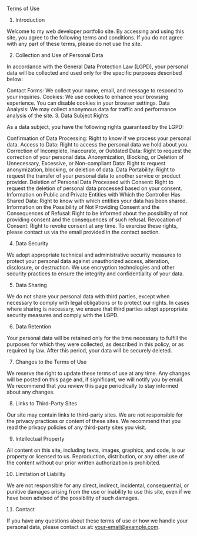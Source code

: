 Terms of Use

1. Introduction

Welcome to my web developer portfolio site. By accessing and using this site, you agree to the following terms and conditions. If you do not agree with any part of these terms, please do not use the site.

2. Collection and Use of Personal Data

In accordance with the General Data Protection Law (LGPD), your personal data will be collected and used only for the specific purposes described below:

Contact Forms: We collect your name, email, and message to respond to your inquiries.
Cookies: We use cookies to enhance your browsing experience. You can disable cookies in your browser settings.
Data Analysis: We may collect anonymous data for traffic and performance analysis of the site.
3. Data Subject Rights

As a data subject, you have the following rights guaranteed by the LGPD:

Confirmation of Data Processing: Right to know if we process your personal data.
Access to Data: Right to access the personal data we hold about you.
Correction of Incomplete, Inaccurate, or Outdated Data: Right to request the correction of your personal data.
Anonymization, Blocking, or Deletion of Unnecessary, Excessive, or Non-compliant Data: Right to request anonymization, blocking, or deletion of data.
Data Portability: Right to request the transfer of your personal data to another service or product provider.
Deletion of Personal Data Processed with Consent: Right to request the deletion of personal data processed based on your consent.
Information on Public and Private Entities with Which the Controller Has Shared Data: Right to know with which entities your data has been shared.
Information on the Possibility of Not Providing Consent and the Consequences of Refusal: Right to be informed about the possibility of not providing consent and the consequences of such refusal.
Revocation of Consent: Right to revoke consent at any time.
To exercise these rights, please contact us via the email provided in the contact section.

4. Data Security

We adopt appropriate technical and administrative security measures to protect your personal data against unauthorized access, alteration, disclosure, or destruction. We use encryption technologies and other security practices to ensure the integrity and confidentiality of your data.

5. Data Sharing

We do not share your personal data with third parties, except when necessary to comply with legal obligations or to protect our rights. In cases where sharing is necessary, we ensure that third parties adopt appropriate security measures and comply with the LGPD.

6. Data Retention

Your personal data will be retained only for the time necessary to fulfill the purposes for which they were collected, as described in this policy, or as required by law. After this period, your data will be securely deleted.

7. Changes to the Terms of Use

We reserve the right to update these terms of use at any time. Any changes will be posted on this page and, if significant, we will notify you by email. We recommend that you review this page periodically to stay informed about any changes.

8. Links to Third-Party Sites

Our site may contain links to third-party sites. We are not responsible for the privacy practices or content of these sites. We recommend that you read the privacy policies of any third-party sites you visit.

9. Intellectual Property

All content on this site, including texts, images, graphics, and code, is our property or licensed to us. Reproduction, distribution, or any other use of the content without our prior written authorization is prohibited.

10. Limitation of Liability

We are not responsible for any direct, indirect, incidental, consequential, or punitive damages arising from the use or inability to use this site, even if we have been advised of the possibility of such damages.

11. Contact

If you have any questions about these terms of use or how we handle your personal data, please contact us at: your-email@example.com.